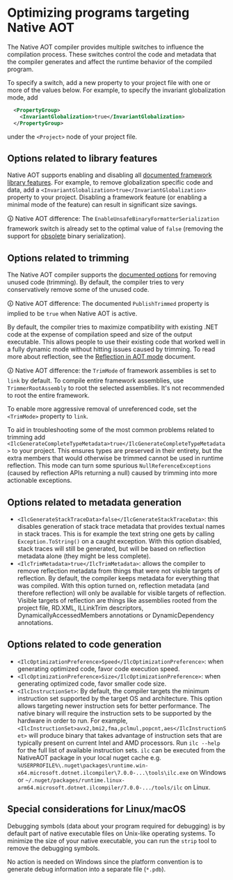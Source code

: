 # Optimizing programs targeting Native AOT

The Native AOT compiler provides multiple switches to influence the compilation process. These switches control the code and metadata that the compiler generates and affect the runtime behavior of the compiled program.

To specify a switch, add a new property to your project file with one or more of the values below. For example, to specify the invariant globalization mode, add

```xml
  <PropertyGroup>
    <InvariantGlobalization>true</InvariantGlobalization>
  </PropertyGroup>
```

under the `<Project>` node of your project file.

## Options related to library features

Native AOT supports enabling and disabling all [documented framework library features](https://docs.microsoft.com/en-us/dotnet/core/deploying/trimming-options#trimming-framework-library-features). For example, to remove globalization specific code and data, add a `<InvariantGlobalization>true</InvariantGlobalization>` property to your project. Disabling a framework feature (or enabling a minimal mode of the feature) can result in significant size savings.

🛈 Native AOT difference: The `EnableUnsafeBinaryFormatterSerialization` framework switch is already set to the optimal value of `false` (removing the support for [obsolete](https://github.com/dotnet/designs/blob/21b274dbc21e4ae54b7e4c5dbd5ef31e439e78db/accepted/2020/better-obsoletion/binaryformatter-obsoletion.md) binary serialization).

## Options related to trimming

The Native AOT compiler supports the [documented options](https://docs.microsoft.com/en-us/dotnet/core/deploying/trim-self-contained) for removing unused code (trimming). By default, the compiler tries to very conservatively remove some of the unused code.

🛈 Native AOT difference: The documented `PublishTrimmed` property is implied to be `true` when Native AOT is active.

By default, the compiler tries to maximize compatibility with existing .NET code at the expense of compilation speed and size of the output executable. This allows people to use their existing code that worked well in a fully dynamic mode without hitting issues caused by trimming. To read more about reflection, see the [Reflection in AOT mode](reflection-in-aot-mode.md) document.

🛈 Native AOT difference: the `TrimMode` of framework assemblies is set to `link` by default. To compile entire framework assemblies, use `TrimmerRootAssembly` to root the selected assemblies. It's not recommended to root the entire framework.

To enable more aggressive removal of unreferenced code, set the `<TrimMode>` property to `link`.

To aid in troubleshooting some of the most common problems related to trimming add `<IlcGenerateCompleteTypeMetadata>true</IlcGenerateCompleteTypeMetadata>` to your project. This ensures types are preserved in their entirety, but the extra members that would otherwise be trimmed cannot be used in runtime reflection. This mode can turn some spurious `NullReferenceExceptions` (caused by reflection APIs returning a null) caused by trimming into more actionable exceptions.

## Options related to metadata generation

* `<IlcGenerateStackTraceData>false</IlcGenerateStackTraceData>`: this disables generation of stack trace metadata that provides textual names in stack traces. This is for example the text string one gets by calling `Exception.ToString()` on a caught exception. With this option disabled, stack traces will still be generated, but will be based on reflection metadata alone (they might be less complete).
* `<IlcTrimMetadata>true</IlcTrimMetadata>`: allows the compiler to remove reflection metadata from things that were not visible targets of reflection. By default, the compiler keeps metadata for everything that was compiled. With this option turned on, reflection metadata (and therefore reflection) will only be available for visible targets of reflection. Visible targets of reflection are things like assemblies rooted from the project file, RD.XML, ILLinkTrim descriptors, DynamicallyAccessedMembers annotations or DynamicDependency annotations.

## Options related to code generation
* `<IlcOptimizationPreference>Speed</IlcOptimizationPreference>`: when generating optimized code, favor code execution speed.
* `<IlcOptimizationPreference>Size</IlcOptimizationPreference>`: when generating optimized code, favor smaller code size.
* `<IlcInstructionSet>`: By default, the compiler targets the minimum instruction set supported by the target OS and architecture. This option allows targeting newer instruction sets for better performance. The native binary will require the instruction sets to be supported by the hardware in order to run. For example, `<IlcInstructionSet>avx2,bmi2,fma,pclmul,popcnt,aes</IlcInstructionSet>` will produce binary that takes advantage of instruction sets that are typically present on current Intel and AMD processors. Run `ilc --help` for the full list of available instruction sets. `ilc` can be executed from the NativeAOT package in your local nuget cache e.g. `%USERPROFILE%\.nuget\packages\runtime.win-x64.microsoft.dotnet.ilcompiler\7.0.0-...\tools\ilc.exe` on Windows or `~/.nuget/packages/runtime.linux-arm64.microsoft.dotnet.ilcompiler/7.0.0-.../tools/ilc` on Linux.

## Special considerations for Linux/macOS

Debugging symbols (data about your program required for debugging) is by default part of native executable files on Unix-like operating systems. To minimize the size of your native executable, you can run the `strip` tool to remove the debugging symbols.

No action is needed on Windows since the platform convention is to generate debug information into a separate file (`*.pdb`).
